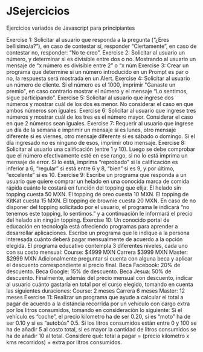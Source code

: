 # JSejercicios

Ejercicios variados de Javascript para principiantes

Exercise 1:
Solicitar al usuario que responda a la pregunta (“¿Eres bellisimo/a?”), en caso de contestar sí, responder “Ciertamente”, en caso de contestar no, responder: “No te creo”.
Exercise 2:
Solicitar al usuario un número, y determinar si es divisible entre dos o no. Mostrando al usuario un mensaje de “x número es divisible entre 2” o “x núm
Exercise 3:
Crear un programa que determine si un número introducido en un Prompt es par o no, la respuesta será mostrada en un Alert.
Exercise 4:
Solicitar al usuario un número de cliente. Si el número es el 1000, imprimir "Ganaste un premio", en caso contrario mostrar el número y el mensaje “Lo sentimos, sigue participando”.
Exercise 5:
Solicitar al usuario que ingrese dos números y mostrar cuál de los dos es menor. No considerar el caso en que ambos números son iguales.
Exercise 6:
Solicitar al usuario que ingrese tres números y mostrar cuál de los tres es el número mayor. Considerar el caso en que 2 números sean iguales.
Exercise 7:
Requerir al usuario que ingrese un día de la semana e imprimir un mensaje si es lunes, otro mensaje diferente si es viernes, otro mensaje diferente si es sábado o domingo. Si el día ingresado no es ninguno de esos, imprimir otro mensaje.
Exercise 8:
Solicitar al usuario una calificación (entre 1 y 10). Luego se debe comprobar que el número efectivamente esté en ese rango, si no lo está imprima un mensaje de error. Si lo está, imprima “reprobado” si la calificación es inferior a 6, “regular” si está entre 6 y 8, “bien” si es 9, y por último, “excelente” si es 10.
Exercise 9:
Escribe un programa que responda a un usuario que quiere comprar un helado en una conocida marca de comida rápida cuánto le costará en función del topping que elija.
El helado sin topping cuesta 50 MXN.
El topping de oreo cuesta 10 MXN.
El topping de KitKat cuesta 15 MXN.
El topping de brownie cuesta 20 MXN.
En caso de no disponer del topping solicitado por el usuario, el programa le indicará “no tenemos este topping, lo sentimos.” y a continuación le informará el precio del helado sin ningún topping.
Exercise 10:
Un conocido portal de educación en tecnología está ofreciendo programas para aprender a desarrollar aplicaciones. Escribe un programa que le indique a la persona interesada cuánto deberá pagar mensualmente de acuerdo a la opción elegida.
El programa educativo contempla 3 diferentes niveles, cada uno con su costo mensual:
Course: $4999 MXN
Carrera $3999 MXN
Master: $2999 MXN
Adicionalmente preguntar si cuenta con alguna beca y aplicar el descuento correspondiente al precio final.
Beca Facebook: 20% de descuento.
Beca Google: 15% de descuento.
Beca Jesua: 50% de descuento.
Finalmente, además del precio mensual con descuento, indicar al usuario cuánto gastaría en total por el curso elegido, tomando en cuenta las siguientes duraciones:
Course: 2 meses
Carrera 6 meses
Master: 12 meses
Exercise 11:
Realizar un programa que ayude a calcular el total a pagar de acuerdo a la distancia recorrida por un vehículo con cargo extra por los litros consumidos, tomando en consideración lo siguiente:
Si el vehículo es “coche”, el precio kilometro ha de ser 0.20, si es “moto” ha de ser 0.10 y si es “autobús” 0.5. 
Si los litros consumidos están entre 0 y 100 se ha de añadir 5 al costo total, si es mayor la cantidad de litros consumidos se ha de añadir 10 al total. Considere qué: 
total a pagar = (precio kilometro x kms recorridos) + extra por litros consumidos.
